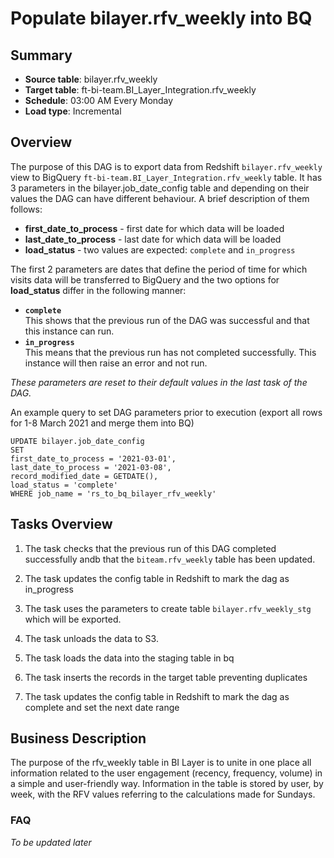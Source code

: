 # Populate bilayer.rfv_weekly into BQ

## Summary
- **Source table**: bilayer.rfv_weekly
- **Target table**: ft-bi-team.BI_Layer_Integration.rfv_weekly
- **Schedule**: 03:00 AM Every Monday
- **Load type**: Incremental

## Overview

The purpose of this DAG is to export data from Redshift `bilayer.rfv_weekly` view to BigQuery `ft-bi-team.BI_Layer_Integration.rfv_weekly` table.
It has 3 parameters in the bilayer.job_date_config table and depending on their values the DAG can have 
different behaviour. A brief description of them follows:
* **first_date_to_process** - first date for which data will be loaded
* **last_date_to_process** - last date for which data will be loaded
* **load_status** - two values are expected: `complete` and `in_progress` 

The first 2 parameters are dates that define the period of time for which visits data will be transferred to BigQuery
and the two options for **load_status** differ in the following manner:
* **`complete`**   
This shows that the previous run of the DAG was successful and that this instance can run.
* **`in_progress`**  
This means that the previous run has not completed successfully. This instance will then
raise an error and not run.

*These parameters are reset to their default values in the last task of the DAG.*

An example query to set DAG parameters prior to execution (export all rows for 1-8 March 2021 and merge them into BQ)
    
    UPDATE bilayer.job_date_config
    SET
    first_date_to_process = '2021-03-01',
    last_date_to_process = '2021-03-08',
    record_modified_date = GETDATE(),
    load_status = 'complete'
    WHERE job_name = 'rs_to_bq_bilayer_rfv_weekly'

## Tasks Overview

1. The task checks that the previous run of this DAG completed successfully andb that the `biteam.rfv_weekly` table has been updated.

2. The task updates the config table in Redshift to mark the dag as in_progress
   
3. The task uses the parameters to create table `bilayer.rfv_weekly_stg` which will be exported.

4. The task unloads the data to S3.

5. The task loads the data into the staging table in bq

6. The task inserts the records in the target table preventing duplicates

7. The task updates the config table in Redshift to mark the dag as complete and set the next date range


## Business Description

The purpose of the rfv_weekly table in BI Layer is to unite in one place all information related to the user engagement (recency, frequency, volume) in a simple and user-friendly way. Information in the table is stored by user, by week, with the RFV values referring to the calculations made for Sundays. 

### FAQ

*To be updated later*
